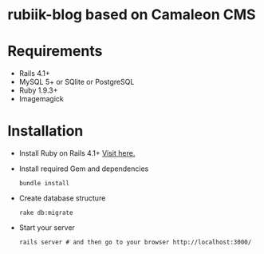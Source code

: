 # rubiik-blog based on Camaleon CMS

# Requirements
* Rails 4.1+
* MySQL 5+ or SQlite or PostgreSQL
* Ruby 1.9.3+
* Imagemagick

# Installation
* Install Ruby on Rails 4.1+
  [Visit here.](http://railsapps.github.io/installing-rails.html)
  
* Install required Gem and dependencies

  ```
  bundle install
  ```

* Create database structure

  ```
  rake db:migrate
  ```
* Start your server

  ```
  rails server # and then go to your browser http://localhost:3000/
  ```